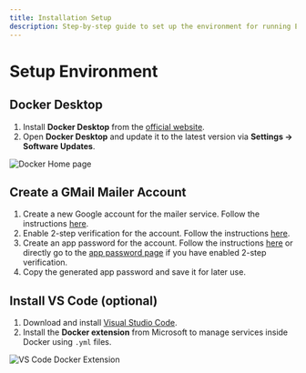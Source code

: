 ```yaml
---
title: Installation Setup
description: Step-by-step guide to set up the environment for running EvOC locally, including Docker Desktop installation, GMail Mailer account setup, and optional VS Code installation.
---
```


# Setup Environment

## Docker Desktop

1.  Install **Docker Desktop** from the [official website](https://www.docker.com/get-started/).
2.  Open **Docker Desktop** and update it to the latest version via **Settings → Software Updates**.

![Docker Home page](https://i.imgur.com/5DU1pUZ.png)

## Create a GMail Mailer Account

1. Create a new Google account for the mailer service. Follow the instructions [here](https://support.google.com/mail/answer/56256?hl=en).
2. Enable 2-step verification for the account. Follow the instructions [here](https://support.google.com/accounts/answer/185839?hl=en).
3. Create an app password for the account. Follow the instructions [here](https://support.google.com/accounts/answer/185833?hl=en) or directly go to the [app password page](https://myaccount.google.com/apppasswords) if you have enabled 2-step verification.
4. Copy the generated app password and save it for later use.

## Install VS Code (optional)

1.  Download and install [Visual Studio Code](https://code.visualstudio.com/).
2.  Install the **Docker extension** from Microsoft to manage services inside Docker using `.yml` files.

![VS Code Docker Extension](https://i.imgur.com/4wMJyh6.png)

<!-- TODO: Docs about getting a free Gemini API key for AI Features. -->
